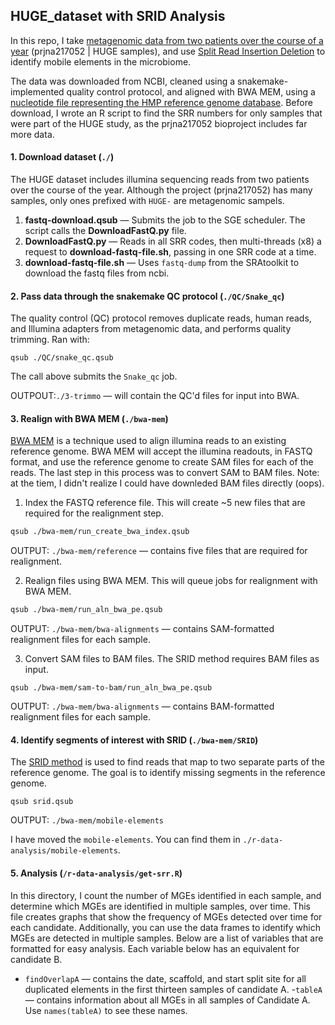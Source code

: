 ## HUGE_dataset with SRID Analysis
In this repo, I take [metagenomic data from two patients over the course of a year](https://www.ncbi.nlm.nih.gov/Traces/study/?acc=prjna217052&go=go) (prjna217052 | HUGE samples), and use [Split Read Insertion Deletion](https://www.biorxiv.org/content/early/2017/12/22/214213) to identify mobile elements in the microbiome. 

The data was downloaded from NCBI, cleaned using a snakemake-implemented quality control protocol, and aligned with BWA MEM, using a [nucleotide file representing the HMP reference genome database](https://www.hmpdacc.org/hmp/HMREFG/). Before download, I wrote an R script to find the SRR numbers for only samples that were part of the HUGE study, as the prjna217052 bioproject includes far more data.

#### 1. Download dataset (`./`)
The HUGE dataset includes illumina sequencing reads from two patients over the course of the year. Although the project (prjna217052) has many samples, only ones prefixed with `HUGE-` are metagenomic sampels.

1. **fastq-download.qsub** &mdash; Submits the job to the SGE scheduler. The script calls the **DownloadFastQ.py** file.
2. **DownloadFastQ.py** &mdash; Reads in all SRR codes, then multi-threads (x8) a request to **download-fastq-file.sh**, passing in one SRR code at a time.
3. **download-fastq-file.sh** &mdash; Uses `fastq-dump` from the SRAtoolkit to download the fastq files from ncbi.

#### 2. Pass data through the snakemake QC protocol (`./QC/Snake_qc`)
The quality control (QC) protocol removes duplicate reads, human reads, and Illumina adapters from metagenomic data, and performs quality trimming. Ran with:
```
qsub ./QC/snake_qc.qsub
```
The call above submits the `Snake_qc` job.

OUTPOUT:`./3-trimmo` &mdash; will contain the QC'd files for input into BWA.

#### 3. Realign with BWA MEM (`./bwa-mem`)
[BWA MEM](https://github.com/lh3/bwa) is a technique used to align illumina reads to an existing reference genome. BWA MEM will accept the illumina readouts, in FASTQ format, and use the reference genome to create SAM files for each of the reads. The last step in this process was to convert SAM to BAM files. Note: at the tiem, I didn't realize I could have downleded BAM files directly (oops).
1. Index the FASTQ reference file. This will create ~5 new files that are required for the realignment step.
```sh
qsub ./bwa-mem/run_create_bwa_index.qsub
```
OUTPUT: `./bwa-mem/reference` &mdash; contains five files that are required for realignment.

2. Realign files using BWA MEM. This will queue jobs for realignment with BWA MEM. 
```sh
qsub ./bwa-mem/run_aln_bwa_pe.qsub
```
OUTPUT: `./bwa-mem/bwa-alignments` &mdash; contains SAM-formatted realignment files for each sample.

3. Convert SAM files to BAM files. The SRID method requires BAM files as input.
```
qsub ./bwa-mem/sam-to-bam/run_aln_bwa_pe.qsub
```
OUTPUT: `./bwa-mem/bwa-alignments` &mdash; contains BAM-formatted realignment files for each sample.

#### 4. Identify segments of interest with SRID (`./bwa-mem/SRID`)
The [SRID method](https://github.com/XiaofangJ/SRID) is used to find reads that map to two separate parts of the reference genome. The goal is to identify missing segments in the reference genome.
```
qsub srid.qsub
```
OUTPUT: `./bwa-mem/mobile-elements`

I have moved the `mobile-elements`. You can find them in `./r-data-analysis/mobile-elements`.

#### 5. Analysis (`/r-data-analysis/get-srr.R`)
In this directory, I count the number of MGEs identified in each sample, and determine which MGEs are identified in multiple samples, over time. This file creates graphs that show the frequency of MGEs detected over time for each candidate. Additionally, you can use the data frames to identify which MGEs are detected in multiple samples. Below are a list of variables that are formatted for easy analysis. Each variable below has an equivalent for candidate B.

- `findOverlapA` &mdash; contains the date, scaffold, and start split site for all duplicated elements in the first thirteen samples of candidate A. 
-`tableA` &mdash; contains information about all MGEs in all samples of Candidate A. Use `names(tableA)` to see these names.




